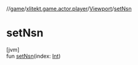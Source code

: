 //[game](../../../index.md)/[xlitekt.game.actor.player](../index.md)/[Viewport](index.md)/[setNsn](set-nsn.md)

# setNsn

[jvm]\
fun [setNsn](set-nsn.md)(index: [Int](https://kotlinlang.org/api/latest/jvm/stdlib/kotlin/-int/index.html))
